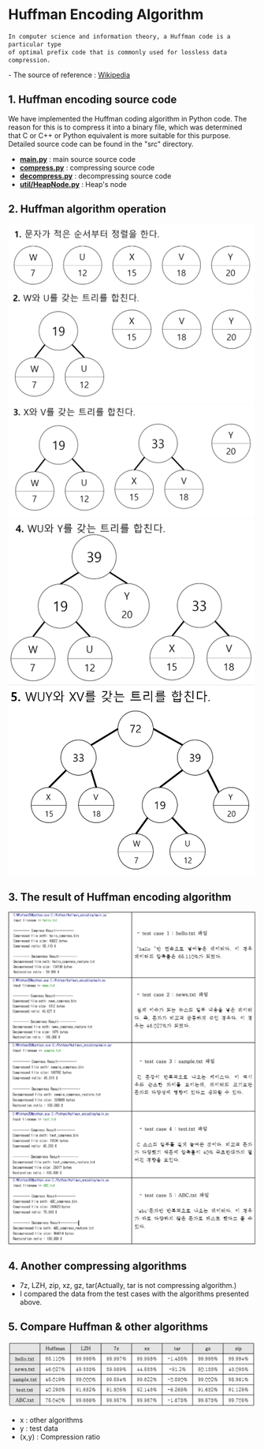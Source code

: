 # Huffman Encoding Algorithm

```
In computer science and information theory, a Huffman code is a particular type 
of optimal prefix code that is commonly used for lossless data compression.
```
\- The source of reference : [Wikipedia](https://en.wikipedia.org/wiki/Huffman_coding)

## 1. Huffman encoding source code
 We have implemented the Huffman coding algorithm in Python code. The reason for this is to compress it into a binary file, which was determined that C or C++ or Python equivalent is more suitable for this purpose. Detailed source code can be found in the "src" directory.
 
- **[main.py](https://github.com/KeonHeeLee/Algorithm/blob/master/InSchool/20180420/src/main.py)** : main source source code
- **[compress.py](https://github.com/KeonHeeLee/Algorithm/blob/master/InSchool/20180420/src/compress.py)** : compressing source code
- **[decompress.py](https://github.com/KeonHeeLee/Algorithm/blob/master/InSchool/20180420/src/decompress.py)** : decompressing source code
- **[util/HeapNode.py](https://github.com/KeonHeeLee/Algorithm/blob/master/InSchool/20180420/src/util/HeapNode.py)** : Heap's node

## 2. Huffman algorithm operation

<img src="https://github.com/KeonHeeLee/Algorithm/blob/master/InSchool/20180420/image/01.PNG" width="500">
<img src="https://github.com/KeonHeeLee/Algorithm/blob/master/InSchool/20180420/image/02.PNG" width="500">
<img src="https://github.com/KeonHeeLee/Algorithm/blob/master/InSchool/20180420/image/03.PNG" width="500">
<img src="https://github.com/KeonHeeLee/Algorithm/blob/master/InSchool/20180420/image/04.PNG" width="500">
<img src="https://github.com/KeonHeeLee/Algorithm/blob/master/InSchool/20180420/image/05.PNG" width="500">


## 3. The result of Huffman encoding algorithm

<img src="https://github.com/KeonHeeLee/Algorithm/blob/master/InSchool/20180420/image/test.PNG">


## 4. Another compressing algorithms
- 7z, LZH, zip, xz, gz, tar(Actually, tar is not compressing algorithm.)
- I compared the data from the test cases with the algorithms presented above.

## 5. Compare Huffman & other algorithms

<img src="https://github.com/KeonHeeLee/Algorithm/blob/master/InSchool/20180420/image/compare.PNG">

- x : other algorithms
- y : test data
- (x,y) : Compression ratio
